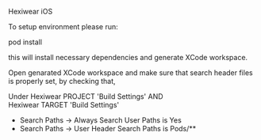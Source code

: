Hexiwear iOS

To setup environment please run:

pod install

this will install necessary dependencies and generate XCode workspace.

Open genarated XCode workspace and make sure that search header files is properly set,
by checking that,

Under Hexiwear PROJECT 'Build Settings'
AND   
Hexiwear TARGET 'Build Settings'

- Search Paths -> Always Search User Paths is Yes
- Search Paths -> User Header Search Paths is Pods/**
